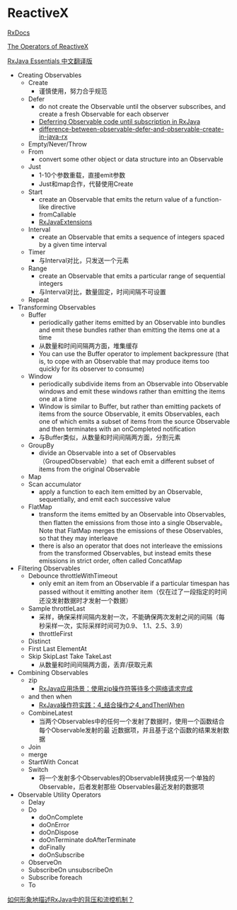 # ReactiveX

[RxDocs](https://github.com/mcxiaoke/RxDocs)

[The Operators of ReactiveX](http://reactivex.io/documentation/operators.html)

[RxJava Essentials 中文翻译版](https://wiki.jikexueyuan.com/project/rxjava/)

+ Creating Observables
  + Create
    + 谨慎使用，努力合乎规范
  + Defer
    + do not create the Observable until the observer subscribes, and create a fresh Observable for each observer
    + [Deferring Observable code until subscription in RxJava](https://blog.danlew.net/2015/07/23/deferring-observable-code-until-subscription-in-rxjava/)
    + [difference-between-observable-defer-and-observable-create-in-java-rx](https://stackoverflow.com/questions/36313946/difference-between-observable-defer-and-observable-create-in-java-rx)
  + Empty/Never/Throw
  + From
    + convert some other object or data structure into an Observable
  + Just
    + 1-10个参数重载，直接emit参数
    + Just和map合作，代替使用Create
  + Start
    + create an Observable that emits the return value of a function-like directive
    + fromCallable
    + [RxJavaExtensions](https://github.com/akarnokd/RxJavaExtensions#asynchronous-jumpstarting-a-sequence)
  + Interval
    + create an Observable that emits a sequence of integers spaced by a given time interval
  + Timer
    + 与Interval对比，只发送一个元素
  + Range
    + create an Observable that emits a particular range of sequential integers
    + 与Interval对比，数量固定，时间间隔不可设置
  + Repeat
+ Transforming Observables
  + Buffer
    + periodically gather items emitted by an Observable into bundles and emit these bundles rather than emitting the items one at a time
    + 从数量和时间间隔两方面，堆集缓存
    + You can use the Buffer operator to implement backpressure (that is, to cope with an Observable that may produce items too quickly for its observer to consume)
  + Window
    + periodically subdivide items from an Observable into Observable windows and emit these windows rather than emitting the items one at a time
    + Window is similar to Buffer, but rather than emitting packets of items from the source Observable, it emits Observables, each one of which emits a subset of items from the source Observable and then terminates with an onCompleted notification
    + 与Buffer类似，从数量和时间间隔两方面，分割元素
  + GroupBy
    - divide an Observable into a set of Observables（GroupedObservable） that each emit a different subset of items from the original Observable
  + Map
  + Scan accumulator
    + apply a function to each item emitted by an Observable, sequentially, and emit each successive value
  + FlatMap
    + transform the items emitted by an Observable into Observables, then flatten the emissions from those into a single Observable。Note that FlatMap merges the emissions of these Observables, so that they may interleave
    +  there is also an operator that does not interleave the emissions from the transformed Observables, but instead emits these emissions in strict order, often called ConcatMap
+ Filtering Observables
  + Debounce throttleWithTimeout
    + only emit an item from an Observable if a particular timespan has passed without it emitting another item（仅在过了一段指定的时间还没发射数据时才发射一个数据）
  + Sample throttleLast
    + 采样，确保采样间隔内发射一次，不能确保两次发射之间的间隔（每秒采样一次，实际采样时间可为0.9、 1.1、2.5、3.9）
    + throttleFirst
  + Distinct
  + First Last ElementAt
  + Skip SkipLast Take TakeLast
    + 从数量和时间间隔两方面，丢弃/获取元素
+ Combining Observables
  + zip
    + [RxJava应用场景：使用zip操作符等待多个网络请求完成](http://www.jcodecraeer.com/a/anzhuokaifa/androidkaifa/2016/0325/4080.html)
  + and then when
    + [RxJava操作符实践：4_结合操作之4_andThenWhen](https://www.dazhuanlan.com/2019/12/10/5deebd14e2a2f/)
  + CombineLatest
    + 当两个Observables中的任何一个发射了数据时，使用一个函数结合每个Observable发射的最
      近数据项，并且基于这个函数的结果发射数据
  + Join
  + merge
  + StartWith Concat
  + Switch
    + 将一个发射多个Observables的Observable转换成另一个单独的Observable，后者发射那些
      Observables最近发射的数据项
+ Observable Utility Operators
  + Delay
  + Do
    + doOnComplete
    + doOnError
    + doOnDispose
    + doOnTerminate doAfterTerminate
    + doFinally
    + doOnSubscribe
  + ObserveOn
  + SubscribeOn unsubscribeOn
  + Subscribe foreach
  + To

[如何形象地描述RxJava中的背压和流控机制？](http://zhangtielei.com/posts/blog-rxjava-backpressure.html)

